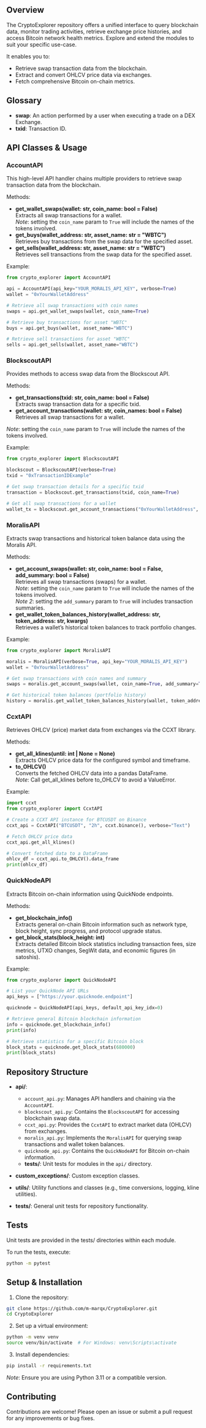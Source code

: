 ## Overview

The CryptoExplorer repository offers a unified interface to query blockchain data, monitor trading activities, retrieve exchange price histories, and access Bitcoin network health metrics. Explore and extend the modules to suit your specific use-case.

It enables you to:

- Retrieve swap transaction data from the blockchain.
- Extract and convert OHLCV price data via exchanges.
- Fetch comprehensive Bitcoin on-chain metrics.

## Glossary

- **swap**: An action performed by a user when executing a trade on a DEX Exchange.
- **txid**: Transaction ID.

## API Classes & Usage

### AccountAPI

This high-level API handler chains multiple providers to retrieve swap transaction data from the blockchain.

Methods:

- __get_wallet_swaps(wallet: str, coin_name: bool = False)__  
   Extracts all swap transactions for a wallet.  
   _Note_: setting the `coin_name` param to `True` will include the names of the tokens involved.
- __get_buys(wallet_address: str, asset_name: str = "WBTC")__  
   Retrieves buy transactions from the swap data for the specified asset.
- __get_sells(wallet_address: str, asset_name: str = "WBTC")__  
   Retrieves sell transactions from the swap data for the specified asset.

Example:

```py
from crypto_explorer import AccountAPI

api = AccountAPI(api_key="YOUR_MORALIS_API_KEY", verbose=True)
wallet = "0xYourWalletAddress"

# Retrieve all swap transactions with coin names
swaps = api.get_wallet_swaps(wallet, coin_name=True)

# Retrieve buy transactions for asset "WBTC"
buys = api.get_buys(wallet, asset_name="WBTC")

# Retrieve sell transactions for asset "WBTC"
sells = api.get_sells(wallet, asset_name="WBTC")

```

### BlockscoutAPI

Provides methods to access swap data from the Blockscout API.

Methods:

- __get_transactions(txid: str, coin_name: bool = False)__  
   Extracts swap transaction data for a specific txid.
- __get_account_transactions(wallet: str, coin_names: bool = False)__  
   Retrieves all swap transactions for a wallet.

_Note_: setting the `coin_name` param to `True` will include the names of the tokens involved.

Example:

```py
from crypto_explorer import BlockscoutAPI

blockscout = BlockscoutAPI(verbose=True)
txid = "0xTransactionIDExample"

# Get swap transaction details for a specific txid
transaction = blockscout.get_transactions(txid, coin_name=True)

# Get all swap transactions for a wallet
wallet_tx = blockscout.get_account_transactions("0xYourWalletAddress", coin_names=True)

```

### MoralisAPI

Extracts swap transactions and historical token balance data using the Moralis API.

Methods:

- __get_account_swaps(wallet: str, coin_name: bool = False, add_summary: bool = False)__  
   Retrieves all swap transactions (swaps) for a wallet.  
   _Note_: setting the `coin_name` param to `True` will include the names of the tokens involved.  
   _Note 2_: setting the `add_summary` param to `True` will includes transaction summaries.
- __get_wallet_token_balances_history(wallet_address: str, token_address: str, kwargs)__  
   Retrieves a wallet’s historical token balances to track portfolio changes.

Example:

```py
from crypto_explorer import MoralisAPI

moralis = MoralisAPI(verbose=True, api_key="YOUR_MORALIS_API_KEY")
wallet = "0xYourWalletAddress"

# Get swap transactions with coin names and summary
swaps = moralis.get_account_swaps(wallet, coin_name=True, add_summary=True)

# Get historical token balances (portfolio history)
history = moralis.get_wallet_token_balances_history(wallet, token_address="0xTokenAddress")

```

### CcxtAPI

Retrieves OHLCV (price) market data from exchanges via the CCXT library.

Methods:

- __get_all_klines(until: int | None = None)__  
   Extracts OHLCV price data for the configured symbol and timeframe.
- __to_OHLCV()__  
   Converts the fetched OHLCV data into a pandas DataFrame.  
   _Note_: Call get_all_klines before to_OHLCV to avoid a ValueError.

Example:

```py
import ccxt
from crypto_explorer import CcxtAPI

# Create a CCXT API instance for BTCUSDT on Binance
ccxt_api = CcxtAPI("BTCUSDT", "2h", ccxt.binance(), verbose="Text")

# Fetch OHLCV price data
ccxt_api.get_all_klines()

# Convert fetched data to a DataFrame
ohlcv_df = ccxt_api.to_OHLCV().data_frame
print(ohlcv_df)

```

### QuickNodeAPI

Extracts Bitcoin on-chain information using QuickNode endpoints.

Methods:

- __get_blockchain_info()__  
   Extracts general on-chain Bitcoin information such as network type, block height, sync progress, and protocol upgrade status.
- __get_block_stats(block_height: int)__  
   Extracts detailed Bitcoin block statistics including transaction fees, size metrics, UTXO changes, SegWit data, and economic figures (in satoshis).

Example:

```py
from crypto_explorer import QuickNodeAPI

# List your QuickNode API URLs
api_keys = ["https://your.quicknode.endpoint"]

quicknode = QuickNodeAPI(api_keys, default_api_key_idx=0)

# Retrieve general Bitcoin blockchain information
info = quicknode.get_blockchain_info()
print(info)

# Retrieve statistics for a specific Bitcoin block
block_stats = quicknode.get_block_stats(680000)
print(block_stats)

```

## Repository Structure

- **api/**:

   - `account_api.py`: Manages API handlers and chaining via the `AccountAPI`.
   - `blockscout_api.py`: Contains the `BlockscoutAPI` for accessing blockchain swap data.
   - `ccxt_api.py`: Provides the `CcxtAPI` to extract market data (OHLCV) from exchanges.
   - `moralis_api.py`: Implements the `MoralisAPI` for querying swap transactions and wallet token balances.
   - `quicknode_api.py`: Contains the `QuickNodeAPI` for Bitcoin on-chain information.
   - **tests/**: Unit tests for modules in the `api/` directory.

- __custom_exceptions/__: Custom exception classes.
- **utils/**: Utility functions and classes (e.g., time conversions, logging, kline utilities).
- **tests/**: General unit tests for repository functionality.

## Tests

Unit tests are provided in the tests/ directories within each module.

To run the tests, execute:

```sh
python -m pytest

```

## Setup & Installation

1. Clone the repository:

```bash
git clone https://github.com/m-marqx/CryptoExplorer.git
cd CryptoExplorer 

```

2. Set up a virtual environment:

```bash
python -m venv venv
source venv/bin/activate  # For Windows: venv\Scripts\activate

```

3. Install dependencies:

```sh
pip install -r requirements.txt

```

*Note*: Ensure you are using Python 3.11 or a compatible version.

## Contributing

Contributions are welcome! Please open an issue or submit a pull request for any improvements or bug fixes.
